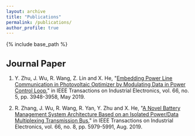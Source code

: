 ```yaml
---
layout: archive
title: "Publications"
permalink: /publications/
author_profile: true
---
```

{% include base_path %}

## <font size="5"> Journal Paper </font>

1. Y. Zhu, J. Wu, R. Wang, Z. Lin and X. He, "[Embedding Power Line Communication in Photovoltaic Optimizer by Modulating Data in Power Control Loop](https://ieeexplore.ieee.org/document/8365138)," in IEEE Transactions on Industrial Electronics, vol. 66, no. 5, pp. 3948-3958, May 2019.<br>

2. R. Zhang, J. Wu, R. Wang, R. Yan, Y. Zhu and X. He, "[A Novel Battery Management System Architecture Based on an Isolated Power/Data Multiplexing Transmission Bus](https://ieeexplore.ieee.org/document/8482491)," in IEEE Transactions on Industrial Electronics, vol. 66, no. 8, pp. 5979-5991, Aug. 2019.
<br>